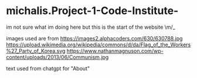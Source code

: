 # michalis.Project-1-Code-Institute-

im not sure what im doing here but this is the start of the website \m/_

images used are from
https://images2.alphacoders.com/630/630788.jpg
https://upload.wikimedia.org/wikipedia/commons/d/da/Flag_of_the_Workers%27_Party_of_Korea.svg
https://www.nathanmagnuson.com/wp-content/uploads/2013/06/Communism.jpg

text used from chatgpt for "About"